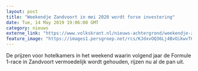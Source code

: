 ```yaml
---
layout: post
title: "Weekendje Zandvoort in mei 2020 wordt forse investering"
date: Tue, 14 May 2019 19:06:00 GMT
category: nieuws
externe_link: "https://www.volkskrant.nl/nieuws-achtergrond/weekendje-zandvoort-in-mei-2020-wordt-forse-investering-vanwege-formule-1~b7fda8e2/"
feature_image: "https://images1.persgroep.net/rcs/KJdxvOQ36Lj4BvOikwvTOFamAzY/diocontent/112655479/_crop/0/0/1042/1044/_fill/320/320?appId=93a17a8fd81db0de025c8abd1cca1279&quality=0.85"
---
```


De prijzen voor hotelkamers in het weekend waarin volgend jaar de Formule 1-race in Zandvoort  vermoedelijk wordt gehouden, rijzen nu al de pan uit.
